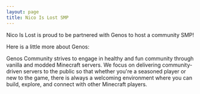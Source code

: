 ```yaml
---
layout: page
title: Nico Is Lost SMP
---
```


Nico Is Lost is proud to be partnered with Genos to host a community SMP!

Here is a little more about Genos:

Genos Community strives to engage in healthy and fun community through vanilla and modded Minecraft servers. We focus on delivering community-driven servers to the public so that whether you're a seasoned player or new to the game, there is always a welcoming environment where you can build, explore, and connect with other Minecraft players.
